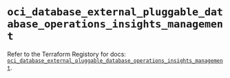 # `oci_database_external_pluggable_database_operations_insights_management`

Refer to the Terraform Registory for docs: [`oci_database_external_pluggable_database_operations_insights_management`](https://registry.terraform.io/providers/oracle/oci/6.18.0/docs/resources/database_external_pluggable_database_operations_insights_management).
